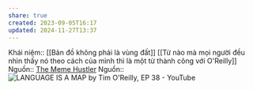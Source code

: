 ```yaml
---
share: true
created: 2023-09-05T16:17
updated: 2024-11-27T13:37
---
```

Khái niệm:: 
[[Bản đồ không phải là vùng đất]]
[[Từ nào mà mọi người đều nhìn thấy nó theo cách của mình thì là một từ thành công với O'Reilly]] 
Nguồn:: [The Meme Hustler](https://thebaffler.com/salvos/the-meme-hustler)
Nguồn:: ![LANGUAGE IS A MAP by Tim O'Reilly, EP 38 - YouTube](https://youtu.be/ir_7NJGhvsM?si=tMXqp2fgyP7XBzbq)